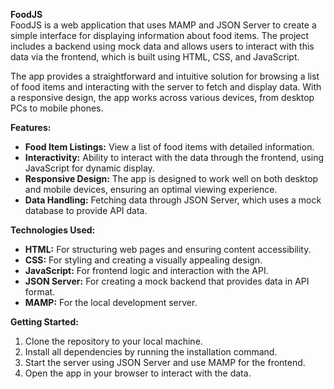 **FoodJS**  
FoodJS is a web application that uses MAMP and JSON Server to create a simple interface for displaying information about food items. The project includes a backend using mock data and allows users to interact with this data via the frontend, which is built using HTML, CSS, and JavaScript.

The app provides a straightforward and intuitive solution for browsing a list of food items and interacting with the server to fetch and display data. With a responsive design, the app works across various devices, from desktop PCs to mobile phones.

**Features:**
- **Food Item Listings:** View a list of food items with detailed information.
- **Interactivity:** Ability to interact with the data through the frontend, using JavaScript for dynamic display.
- **Responsive Design:** The app is designed to work well on both desktop and mobile devices, ensuring an optimal viewing experience.
- **Data Handling:** Fetching data through JSON Server, which uses a mock database to provide API data.

**Technologies Used:**
- **HTML:** For structuring web pages and ensuring content accessibility.
- **CSS:** For styling and creating a visually appealing design.
- **JavaScript:** For frontend logic and interaction with the API.
- **JSON Server:** For creating a mock backend that provides data in API format.
- **MAMP:** For the local development server.

**Getting Started:**
1. Clone the repository to your local machine.
2. Install all dependencies by running the installation command.
3. Start the server using JSON Server and use MAMP for the frontend.
4. Open the app in your browser to interact with the data.
